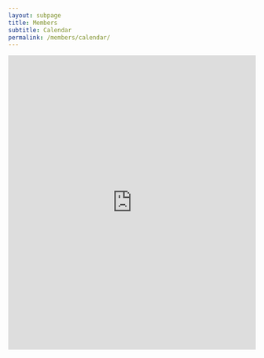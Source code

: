 ```yaml
---
layout: subpage
title: Members
subtitle: Calendar
permalink: /members/calendar/
---
```


<iframe src="https://calendar.google.com/calendar/embed?height=600&amp;wkst=1&amp;bgcolor=%23FFFFFF&amp;src=chacha102.com_9jh59lfs1pnm8tenivr5orove8%40group.calendar.google.com&amp;color=%231B887A&amp;ctz=America%2FLos_Angeles" style="border-width:0" width="100%" height="600" frameborder="0" scrolling="no"></iframe>
